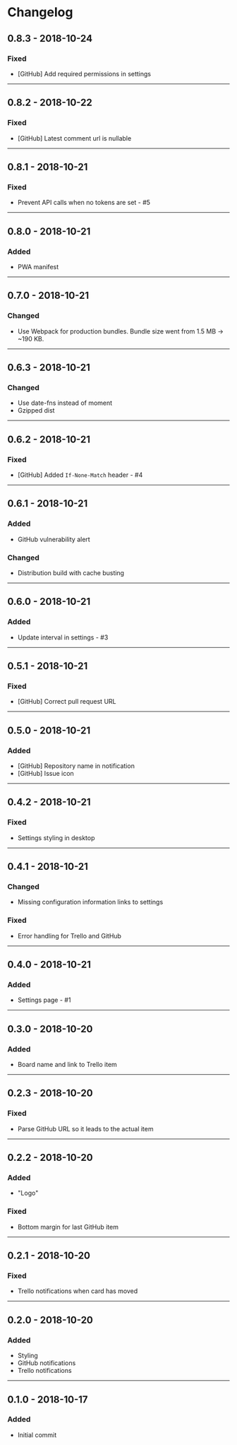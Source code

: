 # Changelog

## 0.8.3 - 2018-10-24

### Fixed

- [GitHub] Add required permissions in settings

---

## 0.8.2 - 2018-10-22

### Fixed

- [GitHub] Latest comment url is nullable

---

## 0.8.1 - 2018-10-21

### Fixed

- Prevent API calls when no tokens are set - #5

---

## 0.8.0 - 2018-10-21

### Added

- PWA manifest

---

## 0.7.0 - 2018-10-21

### Changed

- Use Webpack for production bundles. Bundle size went from 1.5 MB -> ~190 KB.

---

## 0.6.3 - 2018-10-21

### Changed

- Use date-fns instead of moment
- Gzipped dist

---

## 0.6.2 - 2018-10-21

### Fixed

- [GitHub] Added `If-None-Match` header - #4

---

## 0.6.1 - 2018-10-21

### Added

- GitHub vulnerability alert

### Changed

- Distribution build with cache busting

---

## 0.6.0 - 2018-10-21

### Added

- Update interval in settings - #3

---

## 0.5.1 - 2018-10-21

### Fixed

- [GitHub] Correct pull request URL

---

## 0.5.0 - 2018-10-21

### Added

- [GitHub] Repository name in notification
- [GitHub] Issue icon

---

## 0.4.2 - 2018-10-21

### Fixed

- Settings styling in desktop

---

## 0.4.1 - 2018-10-21

### Changed

- Missing configuration information links to settings

### Fixed

- Error handling for Trello and GitHub

---

## 0.4.0 - 2018-10-21

### Added

- Settings page - #1

---

## 0.3.0 - 2018-10-20

### Added

- Board name and link to Trello item

---

## 0.2.3 - 2018-10-20

### Fixed

- Parse GitHub URL so it leads to the actual item

---

## 0.2.2 - 2018-10-20

### Added

- "Logo"

### Fixed

- Bottom margin for last GitHub item

---

## 0.2.1 - 2018-10-20

### Fixed

- Trello notifications when card has moved

---

## 0.2.0 - 2018-10-20

### Added

- Styling
- GitHub notifications
- Trello notifications

---

## 0.1.0 - 2018-10-17

### Added

- Initial commit
